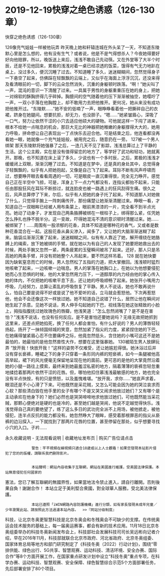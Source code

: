 # 2019-12-19快穿之绝色诱惑（126-130章）



快穿之绝色诱惑（126-130章）



 126像充气娃娃一样被他玩弄   昨天晚上她和轩辕连城在外头呆了一天，不知道东陵默心里是怎么想的，他有没有生气？或者说，他是不是气得想杀人？今夜她得要好好向他赔罪，所以，晚饭送上来后，浅浅不敢自己先动筷。又在外堂等了大半个时辰，还是不见他回来，累极的浅浅对着一桌已经凉透的饭菜，饿得有气无力地趴在桌上，没过多久，便沉沉睡了过去。不知道睡了多久，迷迷糊糊间，忽然觉得身子一下悬空了起来，仿佛踩在轻飘飘的云端上，又似乎在海面上浮浮沉沉，还没来得及看清眼前的一切，脚下的云朵忽然消失，沉重的身躯顿时跌落。“啊！”她尖叫了一声，混沌的意识一下清醒了过来。一具属于男性的身躯重重压在她的身上，把她一对绵软的酥胸挤得几乎碎掉。胸臆间的空气随着他的压下渐渐被抽空，她嘤咛了一声，一双小手落在他胸膛上，却不敢用力去把他推开。更何况，她从来没有成功把他推开过。“东陵默……”她不安的低喃了一声，眼睁睁看着他一把撕碎自己的衣裙，跻身在她腿间。想要抗拒，却无力，也没胆子。“嗯……”她紧皱眉心，深吸了一口气，努力让依然干涩的小穴去适应他硕大的硬物。可他就这样一下闯了进来，根本不给她一点喘息的机会，那巨大无比的神器把她稚嫩的身躯撑得大大的，她用力呼吸，拼命想让自己表现出一丁点快乐去迎合他。可是结束之后，他连看都没再看她一眼，她就像一个充气娃娃般，被用完之后，随意扔在一旁。 127被一个男人绑架   那天东陵默将她强暴了之后，一连几天不见了影踪，浅浅总算过上了平静的生活。这个公主殿，实在是没有值得留恋的地方了，等学好了武功和轻功，她就离开。那晚，也不知道在床上滚了多久，少说也有一个多时辰，之后，累极的浅浅才缓缓闭上双眼，渐渐沉睡了过去。不知道是在梦中，还是真的身处其中，总觉得身子轻飘飘的，似乎有人把她抱起，又像是自己飞了起来。耳际不断有风声呼啸而过，想要睁开眼去看看周遇的一切，可是眼皮一直沉重得很，完全无力睁开。感觉自己正在半空中飞掠，可是，浑身上下一点力气都没有，连指尖都抬不起来，只能任由那股狂风在耳际不断掠过，就连脸皮也被一路遇上的狂风刮得生痛。很久之后，风声总算停了下来，尔后，似乎有人把她的身子托了起来。不知道那人对她做了什么，只觉得手腕上一阵刺痛传开，那份痛楚让她渐渐清醒过来。睁眼一看，才知道自己一双眼眸已经被人用布条蒙上，眼前黑漆漆的一片，完全看不到半点光亮。她动了动身子，才发现自己两条胳膊被绑在一根柱子上，绑得那么紧，任凭她怎么挣扎也挣不脱半分。这一变故，吓得她混沌不清的意识顿时清醒过来。她……被绑架了！……周围有一股浓郁的花香，具体不知道是哪种花的香气，又或者是数种花香混合在一起。这股花香从鼻尖渗入，闻多了，又让她的大脑渐渐迷糊了起来。脑袋瓜渐渐沉重了起来，迷迷糊糊之间，似有有人靠近了她，解开缠绕在她胳膊上的绳索，放下她被绑的手臂。就在她以为有自己的人发现了她要把她救出去的时候，两处手腕又忽然一紧，两条疲累的玉璧瞬间被吊了起来。还好，那人只是吊高她的两条手臂，并没有把她整个人吊起来，要不然这样吊着。 128   就在她快要因为缺氧窒息而亡的时候，男人忽然松了五指的力道，把大掌撤回。浅浅顿时猛烈地咳嗽了起来，一边咳嗽一边喘息。男人的掌落在她胸口上，在她以为他想要侵犯她而心生恐惧的时候，他的大掌忽然用力压下，一道醇厚的内力经由他的掌心传入她的体内，不仅把她的咳嗽平息下去，还让她的呼吸顺畅了起来。她张开小嘴用力呼吸，几经努力，总算让紊乱的呼吸恢复了平静。男人不说话，她也不敢再说什么，怕自己要是说得不好或是说了他不爱听的话，立马就会惹怒他。下次再惹怒他，他会不会还像这次一样放过她。她不知道自己说错了什么，居然让他在瞬间对她生起了杀意。见她不说话，男人伸手勾起她的下巴，视线落在她这张精致的小脸上，拇指指腹抚过她玫瑰色的唇瓣，他浅笑道：“怎么忽然闭嘴了？是不是在害怕？”浅浅不说话，也没有任何反应。是不是害怕还要她说吗？无缘无故把她抓到这里来，还差点把她掐死，换了任何人都会害怕，有什么好说的？男人的薄唇轻轻扬起，扬开了一抹倾国倾城的笑意，忽然加紧了指尖的力度，紧紧捏住她的下巴。在她痛得皱紧眉心忍不住要痛呼之际，他竟忽然低头，含住她的小嘴可这还不是她最怕的，她最怕的是他忽然兽性大作，想要在这里强暴她。 130被陌生男人放肆玩弄   “放开我！快放开我！”这样的姿势不仅难受，还让她尴尬得很。她沐浴过后并没有穿长亵裤，睡裙之下的身子只穿着一条形同内裤的短亵裤，如今一条腿被他高高举起，裙下的风光便毫无保留地呈现在他的面前。更可恶的是他的大掌竟然沿着她的小腿一路往上摸索，最终来到她最羞涩私密的地方，隔着薄薄的亵裤忽轻忽重地揉捻着那两片依然干涩的花唇。但，哪怕他扣住慕浅浅最敏感的地方，她也完全没有半点快按，有的只是愤怒，以及羞愧难堪。“放开我，求你……”她哀声求着，眼泪还是不小心滑了下来。可他既然是采花贼，又怎么可能会因为她的哭泣哀求而心软？那些清白毁在他手里的女子有哪个不是又哭又闹求他放过她们？又有哪个是主动承欢在他身下的？她们必然也是哭哭啼啼地求他放过她们，可他既然能当采花贼，那颗心便绝对是硬的也是冷的，甚至她们越是哭闹，他说不定越觉得快乐。浅浅觉得自己真的要绝望了，练了这么多日的武功完全派不上用场，被他掳走，被他侵犯，连半点反抗的能力都没有。她忽然睁大了眼眸，感受着那根罪恶的指尖从亵裤的边沿探入，一下就找到了那两片花唇的位置，甚至停留在那处，似乎想要寻找小穴的入口。子衿……
            







永久收藏说明 - 无法观看说明 | 收藏地址发布页 | 购买广告位请点击


                警告：芊芊視頻在線視頻只適合18歲或以上人士觀看！如果您發現本站影片侵犯了您的的版權，請聯系我們删除影片。
            

                本站聲明：網站內容收集于互聯網，網站在美國進行維護，受美國法律保護。本站無意侵犯任何國家的
憲法，您已了解互聯網的無國界性，如果當地法令禁止進入，請自行離開。否則後果自負！謝謝合作！
本站立足于美利堅合衆國，對全球華人服務，受北美法律保護。
            

                本站已遵照「iWIN網路內容防護機構」進行分類，如有家長發現未成年兒童／少年瀏覽此站、請按照此方法過濾本站內容。  >>『网站分级制度』




科技，让北京冬奥更智慧科技是北京冬奥会和冬残奥会不可缺少的支撑。在传统奥运会技术服务的基础上，每一届奥运赛事，都会有新的技术应用。11月18日北京冬奥组委举办的科技冬奥新闻发布会上，科技部社会发展科技司司长吴远彬向记者介绍，早在2016年11月，科技部就联合北京市政府、河北省政府、北京冬奥组委、国家体育总局等地方和部门研究制定了《科技冬奥（2022）行动计划》，围绕“零排供能、绿色出行、5G共享、智慧观赛、运动科技、清洁环境、安全办赛、国际合作”等8个方面开展工作，在国家重点研发计划中设立“科技冬奥”重点专项，在科学办赛、运动科技、智慧观赛、安全保障、绿色智慧综合示范5个方面部署任务，先后部署安排了80个项目。


